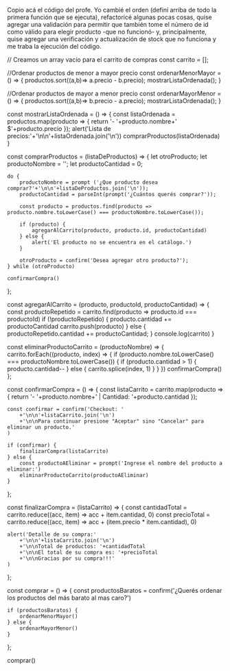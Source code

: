 Copio acá el código del profe. 
Yo cambié el orden (definí arriba de todo la primera función que se ejecuta),
refactoricé algunas pocas cosas, quise agregar una validación para permitir que también tome el número de id como válido para elegir producto -que no funcionó- y, principalmente, quise agregar una verificación y actualización de stock que no funciona y me traba la ejecución del código.  


// Creamos un array vacío para el carrito de compras
const carrito = [];

//Ordenar productos de menor a mayor precio
const ordenarMenorMayor = () => {
    productos.sort((a,b)=> a.precio - b.precio);
    mostrarListaOrdenada();
}

//Ordenar productos de mayor a menor precio
const ordenarMayorMenor = () => {
    productos.sort((a,b)=> b.precio - a.precio);
    mostrarListaOrdenada();
}

const mostrarListaOrdenada = () => {
    const listaOrdenada = productos.map(producto => {
        return '- '+producto.nombre+' $'+producto.precio
    });
    alert('Lista de precios:'+'\n\n'+listaOrdenada.join('\n'))
    comprarProductos(listaOrdenada)
}

const comprarProductos = (listaDeProductos) => {
    let otroProducto;
    let productoNombre = '';
    let productoCantidad = 0;

    do {
        productoNombre = prompt ('¿Que producto desea comprar?'+'\n\n'+listaDeProductos.join('\n'));
        productoCantidad = parseInt(prompt('¿Cuántos querés comprar?'));

        const producto = productos.find(producto => producto.nombre.toLowerCase() === productoNombre.toLowerCase());

        if (producto) {
            agregarAlCarrito(producto, producto.id, productoCantidad)
        } else {
            alert('El producto no se encuentra en el catálogo.')
        }

        otroProducto = confirm('Desea agregar otro producto?');
    } while (otroProducto)

    confirmarCompra()
};

const agregarAlCarrito = (producto, productoId, productoCantidad) => {
    const productoRepetido = carrito.find(producto => producto.id === productoId)
    if (!productoRepetido) {
        producto.cantidad += productoCantidad
        carrito.push(producto)
    } else {
        productoRepetido.cantidad += productoCantidad;
    }
    console.log(carrito)
}

const eliminarProductoCarrito = (productoNombre) => {
    carrito.forEach((producto, index) => {
        if (producto.nombre.toLowerCase() === productoNombre.toLowerCase()) {
            if (producto.cantidad > 1) {
                producto.cantidad--
            } else {
                carrito.splice(index, 1)
            }
        }
    })
    confirmarCompra()
};

const confirmarCompra = () => {
    const listaCarrito = carrito.map(producto => {
        return '- '+producto.nombre+' | Cantidad: '+producto.cantidad
    });

    const confirmar = confirm('Checkout: '
        +'\n\n'+listaCarrito.join('\n')
        +'\n\nPara continuar presione "Aceptar" sino "Cancelar" para eliminar un producto.'
    )

    if (confirmar) {
        finalizarCompra(listaCarrito)
    } else {
        const productoAEliminar = prompt('Ingrese el nombre del producto a eliminar:')
        eliminarProductoCarrito(productoAEliminar)
    }
};

const finalizarCompra = (listaCarrito) => {
    const cantidadTotal = carrito.reduce((acc, item) => acc + item.cantidad, 0)
    const precioTotal = carrito.reduce((acc, item) => acc + (item.precio * item.cantidad), 0)

    alert('Detalle de su compra:'
        +'\n\n'+listaCarrito.join('\n')
        +'\n\nTotal de productos: '+cantidadTotal
        +'\n\nEl total de su compra es: '+precioTotal
        +'\n\nGracias por su compra!!!'
    )
};

const comprar = () => {
    const productosBaratos = confirm('¿Querés ordenar los productos del más barato al mas caro?')

    if (productosBaratos) {
        ordenarMenorMayor()
    } else {
        ordenarMayorMenor()
    }
};

comprar()